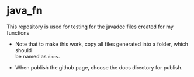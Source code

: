# java_fn
This repository is used for testing for the javadoc files created for my functions

* Note that to make this work, copy all files generated into a folder, which should <br>
be named as `docs`.

* When publish the github page, choose the docs directory for publish.
